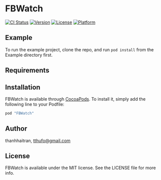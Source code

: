 # FBWatch

[![CI Status](http://img.shields.io/travis/thanhhaitran/FBWatch.svg?style=flat)](https://travis-ci.org/thanhhaitran/FBWatch)
[![Version](https://img.shields.io/cocoapods/v/FBWatch.svg?style=flat)](http://cocoapods.org/pods/FBWatch)
[![License](https://img.shields.io/cocoapods/l/FBWatch.svg?style=flat)](http://cocoapods.org/pods/FBWatch)
[![Platform](https://img.shields.io/cocoapods/p/FBWatch.svg?style=flat)](http://cocoapods.org/pods/FBWatch)

## Example

To run the example project, clone the repo, and run `pod install` from the Example directory first.

## Requirements

## Installation

FBWatch is available through [CocoaPods](http://cocoapods.org). To install
it, simply add the following line to your Podfile:

```ruby
pod "FBWatch"
```

## Author

thanhhaitran, tthufo@gmail.com

## License

FBWatch is available under the MIT license. See the LICENSE file for more info.
